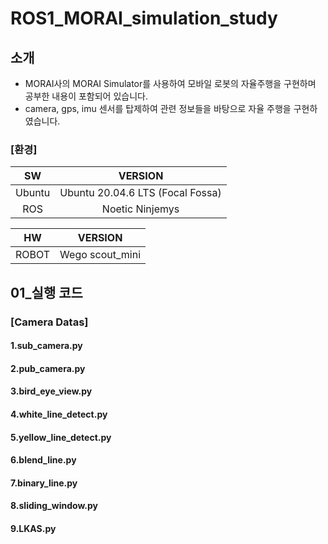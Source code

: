 # ROS1_MORAI_simulation_study

## 소개
-  MORAI사의 MORAI Simulator를 사용하여 모바일 로봇의 자율주행을 구현하며 공부한 내용이 포함되어 있습니다.
-  camera, gps, imu 센서를 탑제하여 관련 정보들을 바탕으로 자율 주행을 구현하였습니다.

### [환경]
|SW|VERSION|
|:--:|:--:|
|Ubuntu|Ubuntu 20.04.6 LTS (Focal Fossa)| 
|ROS|Noetic Ninjemys| 

|HW|VERSION|
|:--:|:--:|
|ROBOT|Wego scout_mini|

## 01_실행 코드
### [Camera Datas]
#### 1.sub_camera.py
#### 2.pub_camera.py
#### 3.bird_eye_view.py
#### 4.white_line_detect.py
#### 5.yellow_line_detect.py
#### 6.blend_line.py
#### 7.binary_line.py
#### 8.sliding_window.py
#### 9.LKAS.py

